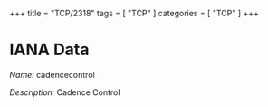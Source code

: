 +++
title = "TCP/2318"
tags = [ "TCP" ]
categories = [ "TCP" ]
+++

# IANA Data

_Name:_ cadencecontrol

_Description:_ Cadence Control

